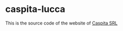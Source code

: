 # caspita-lucca

This is the source code of the website of [Caspita SRL](https://caspitasrl.github.io/lucca/ "Caspita SRL")
